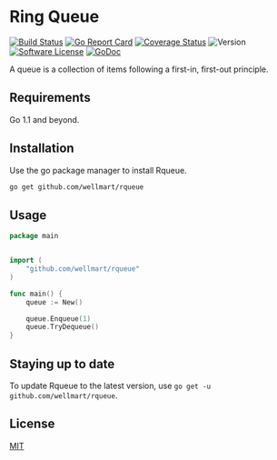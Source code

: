 # Ring Queue

[![Build Status](https://travis-ci.org/wellmart/rqueue.svg?branch=master)](https://travis-ci.org/wellmart/rqueue)
[![Go Report Card](https://goreportcard.com/badge/github.com/wellmart/rqueue)](https://goreportcard.com/report/github.com/wellmart/rqueue)
[![Coverage Status](https://coveralls.io/repos/github/wellmart/rqueue/badge.svg?branch=master)](https://coveralls.io/github/wellmart/rqueue?branch=master)
![Version](https://img.shields.io/badge/version-0.1.0-blue)
[![Software License](https://img.shields.io/badge/license-MIT-blue.svg?style=flat)](LICENSE)
[![GoDoc](https://godoc.org/github.com/wellmart/rqueue?status.svg)](https://godoc.org/github.com/wellmart/rqueue)

A queue is a collection of items following a first-in, first-out principle.

## Requirements

Go 1.1 and beyond.

## Installation

Use the go package manager to install Rqueue.

```bash
go get github.com/wellmart/rqueue
```

## Usage

```go
package main


import (
	"github.com/wellmart/rqueue"
)

func main() {
	queue := New()

	queue.Enqueue(1)
	queue.TryDequeue()
}
```

## Staying up to date

To update Rqueue to the latest version, use `go get -u github.com/wellmart/rqueue`.

## License

[MIT](https://choosealicense.com/licenses/mit/)

